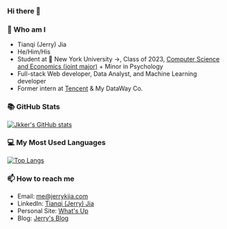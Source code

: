 ### Hi there 👋


### 🙋‍ Who am I

- Tianqi (Jerry) Jia
- He/Him/His
- Student at 🏫  New York University →, Class of 2023, [Computer Science and Economics (joint major)](https://cs.nyu.edu/home/undergrad/major_programs.html) + Minor in Psychology
- Full-stack Web developer, Data Analyst, and Machine Learning developer 
- Former intern at [Tencent](https://intl.cloud.tencent.com/) & My DataWay Co.

### 📚 GitHub Stats
[![Jkker's GitHub stats](https://github-readme-stats.vercel.app/api?username=Jkker&theme=dracula)](https://github.com/Jkker/github-readme-stats)

### 💻 My Most Used Languages
[![Top Langs](https://github-readme-stats.vercel.app/api/top-langs/?username=Jkker&layout=compact&theme=dracula)](https://github.com/Jkker/github-readme-stats)


### 📫 How to reach me
- Email: [me@jerrykjia.com](mailto:me@jerrykjia.com)
- LinkedIn: [Tianqi (Jerry) Jia](https://www.linkedin.com/in/jerrykjia/)
- Personal Site: [What's Up](https://www.jerrykjia.com/)
- Blog: [Jerry's Blog](https://blog.jerrykjia.com/)

<!--
**Jkker/Jkker** is a ✨ _special_ ✨ repository because its `README.md` (this file) appears on your GitHub profile.

Here are some ideas to get you started:

- 🔭 I’m currently working on ...
- 🌱 I’m currently learning ...
- 👯 I’m looking to collaborate on ...
- 🤔 I’m looking for help with ...
- 💬 Ask me about ...
- 📫 How to reach me: ...
- 😄 Pronouns: ...
- ⚡ Fun fact: ...
-->
